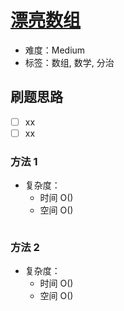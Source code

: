 # [漂亮数组](https://leetcode-cn.com/problems/beautiful-array/)

- 难度：Medium
- 标签：数组, 数学, 分治

## 刷题思路

- [ ] xx
- [ ] xx

### 方法 1

- 复杂度：
    - 时间 O()
    - 空间 O()

``` js

```

### 方法 2

- 复杂度：
    - 时间 O()
    - 空间 O()

``` js

```
